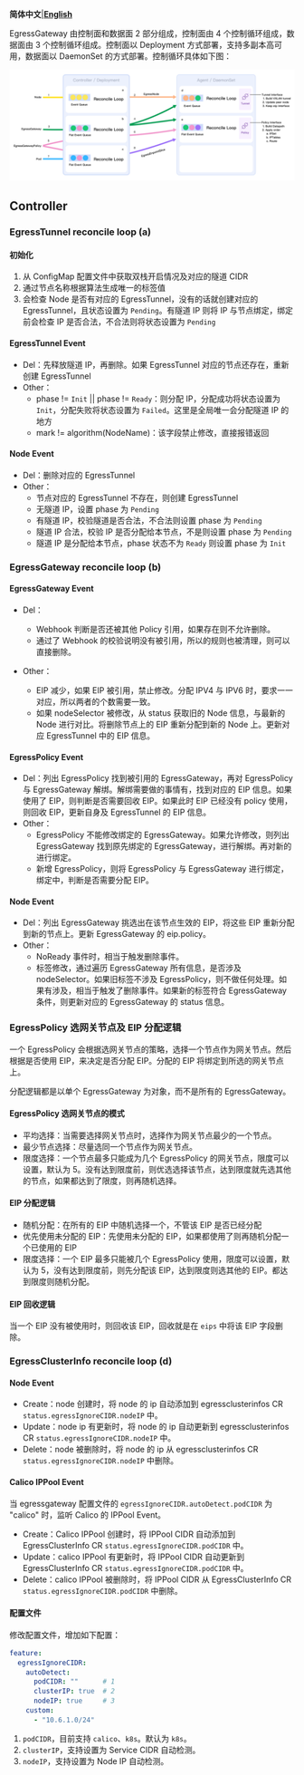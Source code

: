 **简体中文**|[**English**](./Architecture.en.md)

EgressGateway 由控制面和数据面 2 部分组成，控制面由 4 个控制循环组成，数据面由 3 个控制循环组成。控制面以 Deployment 方式部署，支持多副本高可用，数据面以 DaemonSet 的方式部署。控制循环具体如下图：

![arch](../proposal/03-egress-ip/arch.png)


## Controller

### EgressTunnel reconcile loop (a) 

#### 初始化

1. 从 ConfigMap 配置文件中获取双栈开启情况及对应的隧道 CIDR
2. 通过节点名称根据算法生成唯一的标签值
3. 会检查 Node 是否有对应的 EgressTunnel，没有的话就创建对应的 EgressTunnel，且状态设置为 `Pending`。有隧道 IP 则将 IP 与节点绑定，绑定前会检查 IP 是否合法，不合法则将状态设置为 `Pending`

#### EgressTunnel Event

- Del：先释放隧道 IP，再删除。如果 EgressTunnel 对应的节点还存在，重新创建 EgressTunnel
- Other：
  - phase != `Init` || phase != `Ready`：则分配 IP，分配成功将状态设置为 `Init`，分配失败将状态设置为 `Failed`。这里是全局唯一会分配隧道 IP 的地方
  - mark != algorithm(NodeName)：该字段禁止修改，直接报错返回

#### Node Event

- Del：删除对应的 EgressTunnel
- Other：
  - 节点对应的 EgressTunnel 不存在，则创建 EgressTunnel
  - 无隧道 IP，设置 phase 为 `Pending`
  - 有隧道 IP，校验隧道是否合法，不合法则设置 phase 为 `Pending`
  - 隧道 IP 合法，校验 IP 是否分配给本节点，不是则设置 phase 为 `Pending`
  - 隧道 IP 是分配给本节点，phase 状态不为 `Ready` 则设置 phase 为 `Init`

### EgressGateway reconcile loop (b)

#### EgressGateway Event

- Del：
  * Webhook 判断是否还被其他 Policy 引用，如果存在则不允许删除。
  * 通过了 Webhook 的校验说明没有被引用，所以的规则也被清理，则可以直接删除。

- Other：
  * EIP 减少，如果 EIP 被引用，禁止修改。分配 IPV4 与 IPV6 时，要求一一对应，所以两者的个数需要一致。
  * 如果 nodeSelector 被修改，从 status 获取旧的 Node 信息，与最新的 Node 进行对比。将删除节点上的 EIP 重新分配到新的 Node 上。更新对应 EgressTunnel 中的 EIP 信息。

#### EgressPolicy Event

- Del：列出 EgressPolicy 找到被引用的 EgressGateway，再对 EgressPolicy 与 EgressGateway 解绑。解绑需要做的事情有，找到对应的 EIP 信息。如果使用了 EIP，则判断是否需要回收 EIP。如果此时 EIP 已经没有 policy 使用，则回收 EIP，更新自身及 EgressTunnel 的 EIP 信息。
- Other：
  * EgressPolicy 不能修改绑定的 EgressGateway。如果允许修改，则列出 EgressGateway 找到原先绑定的 EgressGateway，进行解绑。再对新的进行绑定。
  * 新增 EgressPolicy，则将 EgressPolicy 与 EgressGateway 进行绑定，绑定中，判断是否需要分配 EIP。

#### Node Event

- Del：列出 EgressGateway 挑选出在该节点生效的 EIP，将这些 EIP 重新分配到新的节点上。更新 EgressGateway 的 eip.policy。
- Other：
  * NoReady 事件时，相当于触发删除事件。
  * 标签修改，通过遍历 EgressGateway 所有信息，是否涉及 nodeSelector。如果旧标签不涉及 EgressPolicy，则不做任何处理。如果有涉及，相当于触发了删除事件。如果新的标签符合 EgressGateway 条件，则更新对应的 EgressGateway 的 status 信息。

### EgressPolicy 选网关节点及 EIP 分配逻辑

一个 EgressPolicy 会根据选网关节点的策略，选择一个节点作为网关节点。然后根据是否使用 EIP，来决定是否分配 EIP。分配的 EIP 将绑定到所选的网关节点上。

分配逻辑都是以单个 EgressGateway 为对象，而不是所有的 EgressGateway。

#### EgressPolicy 选网关节点的模式

- 平均选择：当需要选择网关节点时，选择作为网关节点最少的一个节点。
- 最少节点选择：尽量选同一个节点作为网关节点。
- 限度选择：一个节点最多只能成为几个 EgressPolicy 的网关节点，限度可以设置，默认为 5。没有达到限度前，则优选选择该节点，达到限度就先选其他的节点，如果都达到了限度，则再随机选择。


#### EIP 分配逻辑

- 随机分配：在所有的 EIP 中随机选择一个，不管该 EIP 是否已经分配
- 优先使用未分配的 EIP：先使用未分配的 EIP，如果都使用了则再随机分配一个已使用的 EIP
- 限度选择：一个 EIP 最多只能被几个 EgressPolicy 使用，限度可以设置，默认为 5，没有达到限度前，则先分配该 EIP，达到限度则选其他的 EIP。都达到限度则随机分配。


#### EIP 回收逻辑

当一个 EIP 没有被使用时，则回收该 EIP，回收就是在 `eips` 中将该 EIP 字段删除。


### EgressClusterInfo reconcile loop (d)

#### Node Event

- Create：node 创建时，将 node 的 ip 自动添加到 egressclusterinfos CR `status.egressIgnoreCIDR.nodeIP` 中。
- Update：node ip 有更新时，将 node 的 ip 自动更新到 egressclusterinfos CR `status.egressIgnoreCIDR.nodeIP` 中。
- Delete：node 被删除时，将 node 的 ip 从 egressclusterinfos CR `status.egressIgnoreCIDR.nodeIP` 中删除。

#### Calico IPPool Event

当 egressgateway 配置文件的 `egressIgnoreCIDR.autoDetect.podCIDR` 为 "calico" 时，监听 Calico 的 IPPool Event。
- Create：Calico IPPool 创建时，将 IPPool CIDR 自动添加到 EgressClusterInfo CR `status.egressIgnoreCIDR.podCIDR` 中。
- Update：calico IPPool 有更新时，将 IPPool CIDR 自动更新到 EgressClusterInfo CR `status.egressIgnoreCIDR.podCIDR` 中。
- Delete：calico IPPool 被删除时，将 IPPool CIDR 从 EgressClusterInfo CR `status.egressIgnoreCIDR.podCIDR` 中删除。

#### 配置文件

修改配置文件，增加如下配置：

```yaml
feature:
  egressIgnoreCIDR:
    autoDetect:
      podCIDR: ""      # 1
      clusterIP: true  # 2
      nodeIP: true     # 3
    custom:
      - "10.6.1.0/24"
```

1. `podCIDR`，目前支持 `calico`、`k8s`。默认为 `k8s`。
2. `clusterIP`，支持设置为 Service CIDR 自动检测。
3. `nodeIP`，支持设置为 Node IP 自动检测。